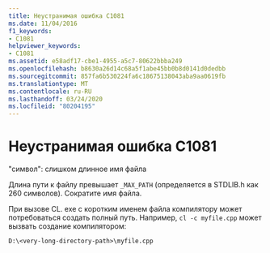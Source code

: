 ```yaml
---
title: Неустранимая ошибка C1081
ms.date: 11/04/2016
f1_keywords:
- C1081
helpviewer_keywords:
- C1081
ms.assetid: e58adf17-cbe1-4955-a5c7-80622bbba249
ms.openlocfilehash: b8630a26d14c68a5f1abe45bb0b8d0141d0dedbb
ms.sourcegitcommit: 857fa6b530224fa6c18675138043aba9aa0619fb
ms.translationtype: MT
ms.contentlocale: ru-RU
ms.lasthandoff: 03/24/2020
ms.locfileid: "80204195"
---
```

# <a name="fatal-error-c1081"></a>Неустранимая ошибка C1081

"символ": слишком длинное имя файла

Длина пути к файлу превышает `_MAX_PATH` (определяется в STDLIB.h как 260 символов). Сократите имя файла.

При вызове CL. exe с коротким именем файла компилятору может потребоваться создать полный путь. Например, `cl -c myfile.cpp` может вызвать создание компилятором:

```
D:\<very-long-directory-path>\myfile.cpp
```
